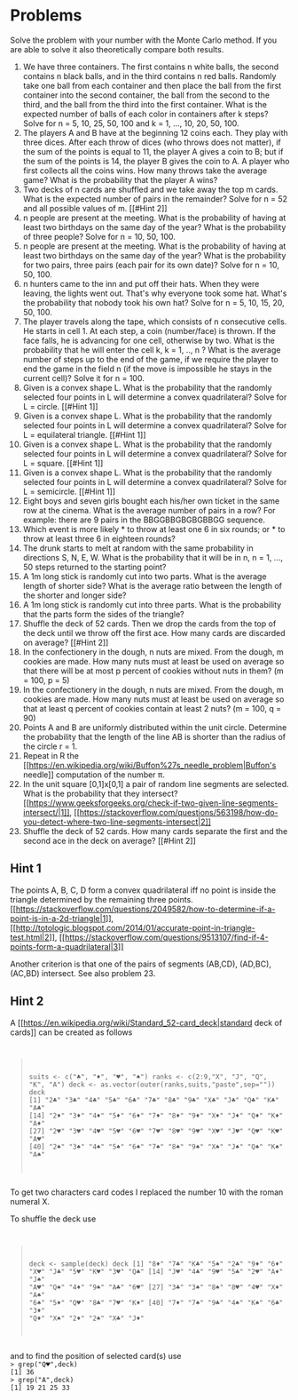 # Problems 

Solve the problem with your number with the Monte Carlo method. If you are able to solve it also theoretically compare both results.

  1. We have three containers. The first contains n white balls, the second contains  n  black balls, and in the third contains  n  red balls. Randomly take one ball from each container and then place the ball from the first container into the second container, the ball from the second to the third, and the ball from the third into the first container. What is the expected number of balls of each color in containers after  k  steps? Solve for n = 5, 10, 25, 50, 100 and k = 1, ..., 10, 20, 50, 100.
  1. The players  A  and  B  have at the beginning 12 coins each. They play with three dices. After each throw of dices (who throws does not matter), if the sum of the points is equal to 11, the player A gives a coin to B; but if the sum of the points is 14, the player B  gives the coin to  A. A player who first collects all the coins wins. How many throws take the average game? What is the probability that the player A wins?
  1. Two decks of n  cards are shuffled and we take away the top  m cards. What is the expected number of pairs in the remainder? Solve for n = 52 and all possible values of m. [[#Hint 2]]
  1. n  people are present at the meeting. What is the probability of having at least two birthdays on the same day of the year? What is the probability of three people? Solve for n = 10, 50, 100.
  1. n  people are present at the meeting. What is the probability of having at least two birthdays on the same day of the year? What is the probability for two pairs, three pairs (each pair for its own date)? Solve for n = 10, 50, 100.
  1. n hunters came to the inn and put off their hats. When they were leaving, the lights went out. That's why everyone took some hat. What's the probability that nobody took his own hat? Solve for n = 5, 10, 15, 20, 50, 100.
  1. The player travels along the tape, which consists of  n  consecutive cells. He starts in cell 1. At each step, a coin (number/face) is thrown. If the face falls, he is advancing for one cell, otherwise by two. What is the probability that he will enter the cell k, k = 1, .., n ? What is the average number of steps up to the end of the game, if we require the player to end the game in the field  n (if the move is impossible he stays in the current cell)? Solve it for n = 100.
  1. Given is a convex shape L. What is the probability that the randomly selected four points in L will determine a convex quadrilateral? Solve for L = circle. [[#Hint 1]]
  1. Given is a convex shape L. What is the probability that the randomly selected four points in L will determine a convex quadrilateral? Solve for L = equilateral triangle. [[#Hint 1]]
  1. Given is a convex shape L. What is the probability that the randomly selected four points in L will determine a convex quadrilateral? Solve for L = square. [[#Hint 1]]
  1. Given is a convex shape L. What is the probability that the randomly selected four points in L will determine a convex quadrilateral? Solve for L = semicircle. [[#Hint 1]]
  1. Eight boys and seven girls bought each his/her own ticket in the same row at the cinema. What is the average number of pairs in a row? For example: there are 9 pairs in the BBGGBBGBGBGBBGG sequence.
  1. Which event is more likely
    *  to throw at least one 6 in six rounds; or
    *  to throw at least three 6 in eighteen rounds?
  1. The drunk starts to melt at random with the same probability in directions S, N, E, W. What is the probability that it will be in n, n = 1, ..., 50 steps returned to the starting point?
  1. A  1m  long stick is randomly cut into two parts. What is the average length of shorter side? What is the average ratio between the length of the shorter and longer side?
  1. A  1m  long stick is randomly cut into three parts. What is the probability that the parts form the sides of the triangle?
  1. Shuffle the deck of 52 cards. Then we drop the cards from the top of the deck until we throw off the first ace. How many cards are discarded on average? [[#Hint 2]]
  1. In the confectionery in the dough, n nuts are mixed. From the dough, m cookies are made. How many nuts must at least be used on average so that there will be at most p percent of cookies without nuts in them? (m = 100, p = 5)
  1. In the confectionery in the dough, n nuts are mixed. From the dough, m cookies are made. How many nuts must at least be used on average so that at least q percent of cookies contain at least 2 nuts? (m = 100, q = 90)
  1. Points A and B are uniformly distributed within the unit circle. Determine the probability that the length of the line AB is shorter than the radius of the circle r = 1.
  1. Repeat in R the [[https://en.wikipedia.org/wiki/Buffon%27s_needle_problem|Buffon's needle]] computation of the number π.
  1. In the unit square [0,1]x[0,1] a pair of random line segments are selected. What is the probability that they intersect? [[https://www.geeksforgeeks.org/check-if-two-given-line-segments-intersect/|1]], [[https://stackoverflow.com/questions/563198/how-do-you-detect-where-two-line-segments-intersect|2]]
  1. Shuffle the deck of 52 cards. How many cards separate the first and the second ace in the deck on average? [[#Hint 2]]


## Hint 1 

The points A, B, C, D form a convex quadrilateral iff no point is inside the triangle determined by the remaining three points. [[https://stackoverflow.com/questions/2049582/how-to-determine-if-a-point-is-in-a-2d-triangle|1]], [[http://totologic.blogspot.com/2014/01/accurate-point-in-triangle-test.html|2]], [[https://stackoverflow.com/questions/9513107/find-if-4-points-form-a-quadrilateral|3]]

Another criterion is that one of the pairs of segments  (AB,CD), (AD,BC), (AC,BD) intersect. See also problem 23.	

## Hint 2 

A [[https://en.wikipedia.org/wiki/Standard_52-card_deck|standard deck of cards]] can be created as follows
<code>
> suits <- c("♣", "♦", "♥", "♠")
> ranks <- c(2:9,"X", "J", "Q", "K", "A")
> deck <- as.vector(outer(ranks,suits,"paste",sep=""))
> deck
 [1] "2♣" "3♣" "4♣" "5♣" "6♣" "7♣" "8♣" "9♣" "X♣" "J♣" "Q♣" "K♣" "A♣"
[14] "2♦" "3♦" "4♦" "5♦" "6♦" "7♦" "8♦" "9♦" "X♦" "J♦" "Q♦" "K♦" "A♦"
[27] "2♥" "3♥" "4♥" "5♥" "6♥" "7♥" "8♥" "9♥" "X♥" "J♥" "Q♥" "K♥" "A♥"
[40] "2♠" "3♠" "4♠" "5♠" "6♠" "7♠" "8♠" "9♠" "X♠" "J♠" "Q♠" "K♠" "A♠"
</code>
To get two characters card codes I replaced the number 10 with the roman numeral X.

To shuffle the deck use
<code>
> deck <- sample(deck)
> deck
 [1] "8♦" "7♣" "K♣" "5♠" "2♣" "9♦" "6♦" "X♥" "J♣" "5♥" "K♥" "3♥" "Q♣"
[14] "J♥" "4♣" "9♥" "5♣" "2♥" "A♦" "J♠" "A♥" "Q♠" "4♦" "9♠" "A♣" "6♥"
[27] "3♣" "3♠" "8♠" "8♥" "4♥" "X♦" "A♠" "6♠" "5♦" "Q♥" "8♣" "7♥" "K♦"
[40] "7♦" "7♠" "9♣" "4♠" "K♠" "6♣" "3♦" "Q♦" "X♠" "2♦" "2♠" "X♣" "J♦"
</code>
and to find the position of selected card(s) use
<code>
> grep("Q♥",deck)
[1] 36
> grep("A",deck)
[1] 19 21 25 33
</code>

<HTML><!--
https://demonstrations.wolfram.com/ConcaveRandomQuadrilateralsFromFourPointsInADisk/

17. 53/5 = 10.6 
   https://www.quora.com/What-is-the-expected-number-of-cards-that-need-to-be-turned-over-in-a-regular-52-card-deck-in-order-to-see-the-first-ace
--></HTML>

\\

[[ru:hse:snet22:stu|Snet projects]] 

